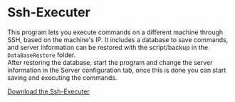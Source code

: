 # Ssh-Executer

This program lets you execute commands on a different machine through SSH, based on the machine's IP. It includes a database to save commands, and server information can be restored with the script/backup in the `DataBaseRestore` folder.  
After restoring the database, start the program and change the server information in the Server configuration tab, once this is done you can start saving and executing the commands.

[Download the Ssh-Executer](https://raw.githubusercontent.com/JulianPiedra/Ssh-Executer/main/Files/SshExecuter.zip)
